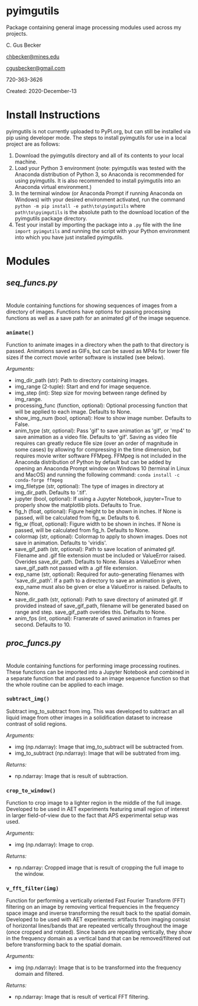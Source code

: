 # **pyimgutils**
Package containing general image processing modules used across my projects.

C. Gus Becker

chbecker@mines.edu

cgusbecker@gmail.com

720-363-3626

Created: 2020-December-13

#

# **Install Instructions**
pyimgutils is not currently uploaded to PyPI.org, but can still be installed via pip using developer mode. The steps to install pyimgutils for use in a local project are as follows:

1. Download the pyimgutils directory and all of its contents to your local machine.
2. Load your Python 3 environment (note: pyimgutils was tested with the Anaconda distribution of Python 3, so Anaconda is recommended for using pyimgutils. It is also recommended to install pyimgutils into an Anaconda virtual environment.)
3. In the terminal window (or Anaconda Prompt if running Anaconda on Windows) with your desired environment activated, run the command `python -m pip install -e path\to\pyimgutils` where `path\to\pyimgutils` is the absolute path to the download location of the pyimgutils package directory.
4. Test your install by importing the package into a `.py` file with the line `import pyimgutils` and running the script with your Python environment into which you have just installed pyimgutils.

# **Modules**

## ***seq_funcs.py***
#
Module containing functions for showing sequences of images from a directory of images. Functions have options for passing processing functions as well as a save path for an animated gif of the image sequence.

### `animate()`

Function to animate images in a directory when the path to that directory is passed. Animations saved as GIFs, but can be saved as MP4s for lower file sizes if the correct movie writer software is installed (see below).

*Arguments:*

- img_dir_path (str): Path to directory containing images.
- img_range (2-tuple): Start and end for image sequence.
- img_step (int): Step size for moving between range defined by img_range.
- processing_func (function, optional): Optional processing function that will be applied to each image. Defaults to None.
- show_img_num (bool, optional): How to show image number. Defaults to False. 
- anim_type (str, optional): Pass 'gif' to save animation as 'gif', or 'mp4' to save animation as a video file. Defaults to 'gif'. Saving as video file requires can greatly reduce file size (over an order of magnitude in some cases) by allowing for compressing in the time dimension, but requires movie writer software FFMpeg. FFMpeg is not included in the Anaconda distribution of Python by default but can be added by opening an Anaconda Prompt window on Windows 10 (terminal in Linux and MacOS) and running the following command:
`conda install -c conda-forge ffmpeg`
- img_filetype (str, optional): The type of images in directory at img_dir_path. Defaults to '.tif'.
- jupyter (bool, optional): If using a Jupyter Notebook, jupyter=True to properly show the matplotlib plots. Defaults to True.
- fig_h (float, optional): Figure height to be shown in inches. If None is passed, will be calculated from fig_w. Defaults to 6.
- fig_w (float, optional): Figure width to be shown in inches. If None is passed, will be calculated from fig_h. Defaults to None.
- colormap (str, optional): Colormap to apply to shown images. Does not save in animation. Defaults to 'viridis'.
- save_gif_path (str, optional): Path to save location of animated gif. Filename and .gif file extension must be included or ValueError raised. Overides save_dir_path. Defaults to None. Raises a ValueError when save_gif_path not passed with a .gif file extension.
- exp_name (str, optional): Required for auto-generating filenames with 'save_dir_path'. If a path to a directory to save an animation is given, exp_name must also be given or else a ValueError is raised. Defaults to None.
- save_dir_path (str, optional): Path to save directory of animated gif. If provided instead of save_gif_path, filename will be generated based on range and step. save_gif_path overides this. Defaults to None.
- anim_fps (int, optional): Framerate of saved animation in frames per second. Defaults to 10.

## ***proc_funcs.py***
#
Module containing functions for performing image processing routines. These functions can be imported into a Jupyter Notebook and combined in a separate function that and passed to an image sequence function so that the whole routine can be applied to each image.

### `subtract_img()`

Subtract img_to_subtract from img. This was developed to subtract an all liquid image from other images in a solidification dataset to increase contrast of solid regions.

*Arguments:*

- img (np.ndarray): Image that img_to_subtract will be subtracted from. 
- img_to_subtract (np.ndarray): Image that will be subtrated from img.

*Returns:*

- np.ndarray: Image that is result of subtraction.

### `crop_to_window()`

Function to crop image to a lighter region in the middle of the full image. Developed to be used in AET experiments featuring small region of interest in larger field-of-view due to the fact that APS experimental setup was used. 

*Arguments:*

- img (np.ndarray): Image to crop.

*Returns:* 

- np.ndarray: Cropped image that is result of cropping the full image to the window.

### `v_fft_filter(img)`

Function for performing a vertically oriented Fast Fourier Transform (FFT) filtering on an image by removing vertical frequencies in the frequency space image and inverse transforming the result back to the spatial domain. Developed to be used with AET experiments: artifacts from imaging consist of horizontal lines/bands that are repeated vertically throughout the image (once cropped and rotated). Since bands are repeating vertically, they show in the frequency domain as a vertical band that can be removed/filtered out before transforming back to the spatial domain.

*Arguments:*

- img (np.ndarray): Image that is to be transformed into the frequency domain and filtered.

*Returns:*

- np.ndarray: Image that is result of vertical FFT filtering.